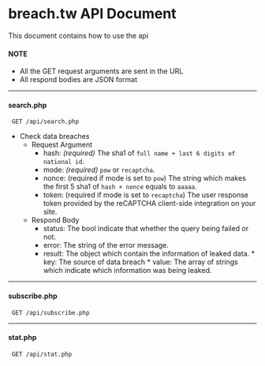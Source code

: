 # breach.tw API Document
This document contains how to use the api
#### NOTE
* All the GET request arguments are sent in the URL
* All respond bodies are JSON format
---
#### search.php
```http
 GET /api/search.php
```
* Check data breaches
	* Request Argument
		* hash: *(required)* The sha1 of `full name + last 6 digits of national id`.
		* mode: *(required)* `pow` or `recaptcha`.
		* nonce: (required if mode is set to `pow`) The string which makes the first 5 sha1 of `hash + nonce` equals to `aaaaa`.
		* token: (required if mode is set to `recaptcha`) The user response token provided by the reCAPTCHA client-side integration on your site.
	* Respond Body
		* status: The bool indicate that whether the query being failed or not.
		* error: The string of the error message.
		* result: The object which contain the information of leaked data.
		 		* key: The source of data breach
		 		* value: The array of strings which indicate which information was being leaked.
---
#### subscribe.php
```http
 GET /api/subscribe.php
```

---
#### stat.php
```http
 GET /api/stat.php
```
